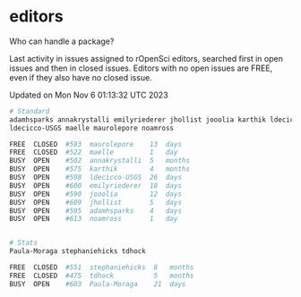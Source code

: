 # editors

Who can handle a package?

Last activity in issues assigned to rOpenSci editors, searched first in open
issues and then in closed issues. Editors with no open issues are FREE, even if
they also have no closed issue.


Updated on Mon Nov 6 01:13:32 UTC 2023

```bash
# Standard
adamhsparks annakrystalli emilyriederer jhollist jooolia karthik ldecicco
ldecicco-USGS maelle maurolepore noamross

FREE  CLOSED  #593  maurolepore    13  days
FREE  CLOSED  #522  maelle         1   day
BUSY  OPEN    #502  annakrystalli  5   months
BUSY  OPEN    #575  karthik        4   months
BUSY  OPEN    #598  ldecicco-USGS  26  days
BUSY  OPEN    #600  emilyriederer  18  days
BUSY  OPEN    #590  jooolia        12  days
BUSY  OPEN    #609  jhollist       5   days
BUSY  OPEN    #595  adamhsparks    4   days
BUSY  OPEN    #613  noamross       1   day


# Stats
Paula-Moraga stephaniehicks tdhock

FREE  CLOSED  #551  stephaniehicks  8   months
FREE  CLOSED  #475  tdhock          5   months
BUSY  OPEN    #603  Paula-Moraga    21  days
```
